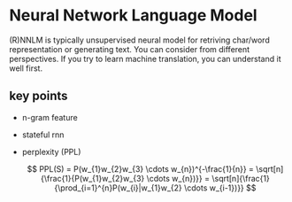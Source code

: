 # Neural Network Language Model
(R)NNLM is typically unsupervised neural model for retriving char/word representation or generating text. You can consider from different perspectives. If you try to learn machine translation, you can understand it well first. 

## key points
+ n-gram feature
+ stateful rnn
+ perplexity (PPL) 

	$$
	PPL(S) = P(w_{1}w_{2}w_{3} \cdots w_{n})^{-\frac{1}{n}}  
		   = \sqrt[n]{\frac{1}{P(w_{1}w_{2}w_{3} \cdots w_{n})}}
		   = \sqrt[n]{\frac{1}{\prod_{i=1}^{n}P(w_{i}|w_{1}w_{2} \cdots w_{i-1})}}		    
	$$
